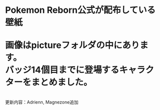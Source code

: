 <h1>Pokemon Reborn公式が配布している壁紙
  <br>
  <br>
  画像はpictureフォルダの中にあります。
  <br>バッジ14個目までに登場するキャラクターをまとめました。
</h1>
  <br>更新内容：Adrienn, Magnezone追加
